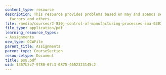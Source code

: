 ```yaml
---
content_type: resource
description: This resource provides problems based on may and spanos sections, control
  facrors and others.
file: /media/courses/2-830j-control-of-manufacturing-processes-sma-6303-spring-2008/1357b5c7978067c308754652323145c2_ps8.pdf
file_type: application/pdf
learning_resource_types:
- Assignments
ocw_type: OCWFile
parent_title: Assignments
parent_type: CourseSection
resourcetype: Document
title: ps8.pdf
uid: 1357b5c7-9780-67c3-0875-4652323145c2
---
```

